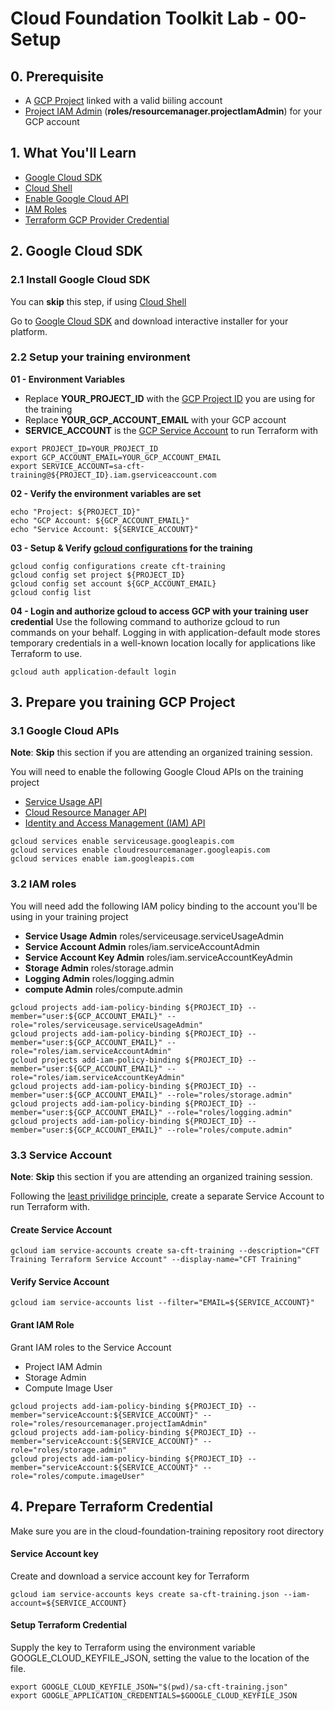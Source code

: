 
# Cloud Foundation Toolkit Lab - 00-Setup

## 0. Prerequisite

* A [GCP Project](https://cloud.google.com/resource-manager/docs/creating-managing-projects#creating_a_project) linked with a valid biiling account
* [Project IAM Admin](https://cloud.google.com/iam/docs/understanding-roles#resource-manager-roles) (**roles/resourcemanager.projectIamAdmin**) for your GCP account

## 1. What You'll Learn

* [Google Cloud SDK](https://cloud.google.com/sdk/)
* [Cloud Shell](https://cloud.google.com/shell/docs)
* [Enable Google Cloud API](https://cloud.google.com/service-usage/docs/enable-disable)
* [IAM Roles](https://cloud.google.com/iam/docs/understanding-roles#iam-roles)
* [Terraform GCP Provider Credential](https://www.terraform.io/docs/providers/google/guides/getting_started.html#adding-credentials)

## 2. Google Cloud SDK

### 2.1 Install Google Cloud SDK

You can **skip** this step, if using [Cloud Shell](https://cloud.google.com/shell/docs)

Go to [Google Cloud SDK](https://cloud.google.com/sdk/docs/downloads-interactive) and download interactive installer for your platform.

### 2.2 Setup your training environment

**01 - Environment Variables**
* Replace **YOUR_PROJECT_ID** with the [GCP Project ID](https://cloud.google.com/resource-manager/docs/creating-managing-projects#before_you_begin) you are using for the training
* Replace **YOUR_GCP_ACCOUNT_EMAIL** with your GCP account
* **SERVICE_ACCOUNT** is the [GCP Service Account](https://cloud.google.com/iam/docs/understanding-service-accounts) to run Terraform with
```
export PROJECT_ID=YOUR_PROJECT_ID
export GCP_ACCOUNT_EMAIL=YOUR_GCP_ACCOUNT_EMAIL
export SERVICE_ACCOUNT=sa-cft-training@${PROJECT_ID}.iam.gserviceaccount.com
```

**02 - Verify the environment variables are set**
```
echo "Project: ${PROJECT_ID}"
echo "GCP Account: ${GCP_ACCOUNT_EMAIL}"
echo "Service Account: ${SERVICE_ACCOUNT}"
```

**03 - Setup & Verify [gcloud configurations](https://cloud.google.com/sdk/gcloud/reference/config) for the training**
```
gcloud config configurations create cft-training
gcloud config set project ${PROJECT_ID}
gcloud config set account ${GCP_ACCOUNT_EMAIL}
gcloud config list
```

**04 - Login and authorize gcloud to access GCP with your training user credential**
Use the following command to authorize gcloud to run commands on your behalf. Logging in with application-default mode stores temporary credentials in a well-known location locally for applications like Terraform to use.
```
gcloud auth application-default login
```

## 3. Prepare you training GCP Project

### 3.1 Google Cloud APIs

**Note**: **Skip** this section if you are attending an organized training session.

You will need to enable the following Google Cloud APIs on the training project
* [Service Usage API](https://cloud.google.com/serviceusage/docs/reference/rest)
* [Cloud Resource Manager API](https://cloud.google.com/resource-manager/reference/rest/)
* [Identity and Access Management (IAM) API](https://cloud.google.com/iam/docs/reference/rest)
```
gcloud services enable serviceusage.googleapis.com
gcloud services enable cloudresourcemanager.googleapis.com
gcloud services enable iam.googleapis.com
```

### 3.2 IAM roles
You will need add the following IAM policy binding to the account you'll be using in your training project
* **Service Usage Admin** roles/serviceusage.serviceUsageAdmin
* **Service Account Admin** roles/iam.serviceAccountAdmin
* **Service Account Key Admin** roles/iam.serviceAccountKeyAdmin
* **Storage Admin** roles/storage.admin
* **Logging Admin** roles/logging.admin
* **compute Admin** roles/compute.admin
```
gcloud projects add-iam-policy-binding ${PROJECT_ID} --member="user:${GCP_ACCOUNT_EMAIL}" --role="roles/serviceusage.serviceUsageAdmin"
gcloud projects add-iam-policy-binding ${PROJECT_ID} --member="user:${GCP_ACCOUNT_EMAIL}" --role="roles/iam.serviceAccountAdmin"
gcloud projects add-iam-policy-binding ${PROJECT_ID} --member="user:${GCP_ACCOUNT_EMAIL}" --role="roles/iam.serviceAccountKeyAdmin"
gcloud projects add-iam-policy-binding ${PROJECT_ID} --member="user:${GCP_ACCOUNT_EMAIL}" --role="roles/storage.admin"
gcloud projects add-iam-policy-binding ${PROJECT_ID} --member="user:${GCP_ACCOUNT_EMAIL}" --role="roles/logging.admin"
gcloud projects add-iam-policy-binding ${PROJECT_ID} --member="user:${GCP_ACCOUNT_EMAIL}" --role="roles/compute.admin"
```

### 3.3 Service Account

**Note**: **Skip** this section if you are attending an organized training session.

Following the [least privilidge principle](https://cloud.google.com/blog/products/identity-security/dont-get-pwned-practicing-the-principle-of-least-privilege), create a separate Service Account to run Terraform with.

#### Create Service Account
```
gcloud iam service-accounts create sa-cft-training --description="CFT Training Terraform Service Account" --display-name="CFT Training"
```

#### Verify Service Account
```
gcloud iam service-accounts list --filter="EMAIL=${SERVICE_ACCOUNT}"
```

#### Grant IAM Role

Grant IAM roles to the Service Account
* Project IAM Admin
* Storage Admin
* Compute Image User
```
gcloud projects add-iam-policy-binding ${PROJECT_ID} --member="serviceAccount:${SERVICE_ACCOUNT}" --role="roles/resourcemanager.projectIamAdmin"
gcloud projects add-iam-policy-binding ${PROJECT_ID} --member="serviceAccount:${SERVICE_ACCOUNT}" --role="roles/storage.admin"
gcloud projects add-iam-policy-binding ${PROJECT_ID} --member="serviceAccount:${SERVICE_ACCOUNT}" --role="roles/compute.imageUser"
```

## 4. Prepare Terraform Credential

Make sure you are in the cloud-foundation-training repository root directory

#### Service Account key

Create and download a service account key for Terraform
```
gcloud iam service-accounts keys create sa-cft-training.json --iam-account=${SERVICE_ACCOUNT}
```

#### Setup Terraform Credential

Supply the key to Terraform using the environment variable GOOGLE_CLOUD_KEYFILE_JSON, setting the value to the location of the file.
```
export GOOGLE_CLOUD_KEYFILE_JSON="$(pwd)/sa-cft-training.json"
export GOOGLE_APPLICATION_CREDENTIALS=$GOOGLE_CLOUD_KEYFILE_JSON
```
